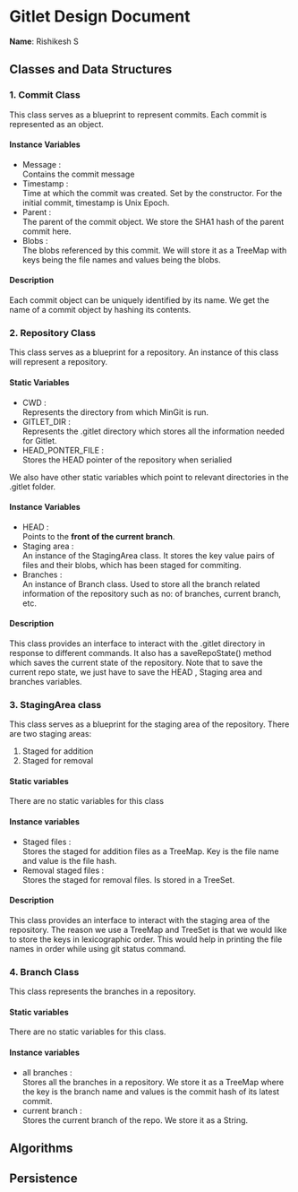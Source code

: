 # Gitlet Design Document

**Name**: Rishikesh S

## Classes and Data Structures

### 1. Commit Class

This class serves as a blueprint to represent commits. Each commit is represented as
an object.

#### Instance Variables

* Message :  
 Contains the commit message
* Timestamp :  
 Time at which the commit was created. Set by the constructor. For the initial commit, timestamp is 
 Unix Epoch.
* Parent :  
The parent of the commit object. We store the SHA1 hash of the parent commit here.
* Blobs :  
 The blobs referenced by this commit. We will store it as a TreeMap with keys being the file names
 and values being the blobs.

#### Description

Each commit object can be uniquely identified by its name. We get the name of a commit
object by hashing its contents.

### 2. Repository Class

This class serves as a blueprint for a repository. An instance of this class will
represent a repository.

#### Static Variables

* CWD :  
 Represents the directory from which MinGit is run.
* GITLET_DIR :  
Represents the .gitlet directory which stores all the information needed for Gitlet.
* HEAD_PONTER_FILE :  
 Stores the HEAD pointer of the repository when serialied

We also have other static variables which point to relevant directories in the .gitlet folder.

#### Instance Variables

* HEAD :  
 Points to the **front of the current branch**.
* Staging area :  
 An instance of the StagingArea class. It stores the key value pairs of files and their blobs, 
 which has been staged for commiting.
* Branches :  
 An instance of Branch class. Used to store all the branch related information of the repository
 such as no: of branches, current branch, etc.

#### Description

This class provides an interface to  interact with the .gitlet directory in response to different 
commands. It also has a saveRepoState() method which saves the current state of the repository. Note 
that to save the current repo state, we just have to save the HEAD , Staging area and branches 
variables.

### 3. StagingArea class

This class serves as a blueprint for the staging area of the repository. There are two staging areas:
<ol>
<li> Staged for addition</li>
<li> Staged for removal</li>
</ol>

#### Static variables 
There are no static variables for this class

#### Instance variables
* Staged files :  
 Stores the staged for addition files as a TreeMap. Key is the file name and value is the file hash.
* Removal staged files :  
 Stores the staged for removal files. Is stored in a TreeSet. 

#### Description 
This class provides an interface to interact with the staging area of the repository. The reason we 
use a TreeMap and TreeSet is that we would like to store the keys in lexicographic order. This would
help in printing the file names in order while using git status command. 

### 4. Branch Class
This class represents the branches in a repository. 

#### Static variables
There are no static variables for this class. 

#### Instance variables
* all branches :  
Stores all the branches in a repository. We store it as a TreeMap where the key is the branch name
and values is the commit hash of its latest commit. 
* current branch :  
Stores the current branch of the repo. We store it as a String. 

## Algorithms

## Persistence

